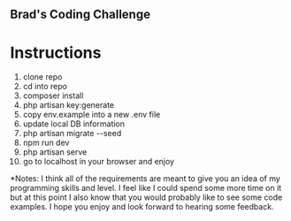 ## Brad's Coding Challenge 

# Instructions 
1. clone repo
2. cd into repo
3. composer install
4. php artisan key:generate
5. copy env.example into a new .env file
6. update local DB information
7. php artisan migrate --seed
8. npm run dev
9. php artisan serve
10. go to localhost in your browser and enjoy

*Notes:  I think all of the requirements are meant to give you an idea of my programming skills and level.  I feel like I could spend some more time on it but at this point I also know that you would probably like to see some code examples.  I hope you enjoy and look forward to hearing some feedback.  

